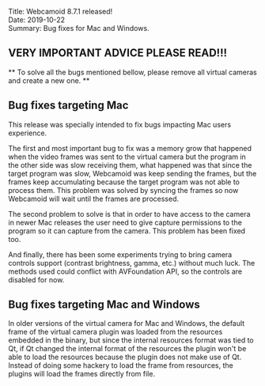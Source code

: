 Title: Webcamoid 8.7.1 released!  
Date: 2019-10-22  
Summary: Bug fixes for Mac and Windows.  

## VERY IMPORTANT ADVICE PLEASE READ!!!

** To solve all the bugs mentioned bellow, please remove all virtual cameras and create a new one. **

## Bug fixes targeting Mac

This release was specially intended to fix bugs impacting Mac users experience.  

The first and most important bug to fix was a memory grow that happened when the video frames was sent to the virtual camera but the program in the other side was slow receiving them, what happened was that since the target program was slow, Webcamoid was keep sending the frames, but the frames keep accumulating because the target program was not able to process them. This problem was solved by syncing the frames so now Webcamoid will wait until the frames are processed.  

The second problem to solve is that in order to have access to the camera in newer Mac releases the user need to give capture permissions to the program so it can capture from the camera. This problem has been fixed too.  

And finally, there has been some experiments trying to bring camera controls support (contrast brightness, gamma, etc.) without much luck. The methods used could conflict with AVFoundation API, so the controls are disabled for now.

## Bug fixes targeting Mac and Windows

In older versions of the virtual camera for Mac and Windows, the default frame of the virtual camera plugin was loaded from the resources embedded in the binary, but since the internal resources format was tied to Qt, if Qt changed the internal format of the resources the plugin won't be able to load the resources because the plugin does not make use of Qt.  
Instead of doing some hackery to load the frame from resources, the plugins will load the frames directly from file.  
